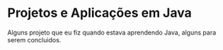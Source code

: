 # Projetos e Aplicações em Java

Alguns projeto que eu fiz quando estava aprendendo Java, alguns para serem concluidos.

